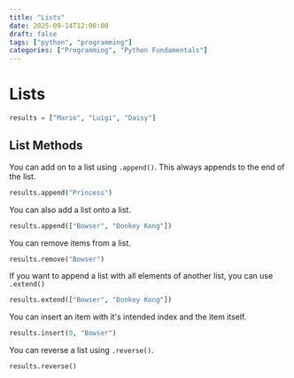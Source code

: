 ```yaml
---
title: "Lists"
date: 2025-09-14T12:00:00
draft: false
tags: ["python", "programming"]
categories: ["Programming", "Python Fundamentals"]
---
```


# Lists

```python
results = ["Mario", "Luigi", "Daisy"]
```

## List Methods

You can add on to a list using `.append()`. This always appends to the end of the list.

```python
results.append("Princess")
```

You can also add a list onto a list.

```python
results.append(["Bowser", "Donkey Kong"])
```

You can remove items from a list.

```python
results.remove("Bowser")
```

If you want to append a list with all elements of another list, you can use `.extend()`

```python
results.extend(["Bowser", "Donkey Kong"])
```

You can insert an item with it's intended index and the item itself.

```python
results.insert(0, "Bowser")
```

You can reverse a list using `.reverse()`.

```python
results.reverse()
```
